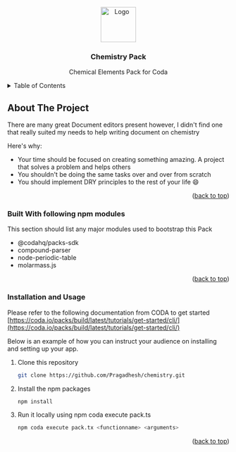 <!-- PROJECT LOGO -->
<br />
<div align="center">
  <a href="https://github.com/Pragadhesh/chemistry">
    <img src="images/logo.png" alt="Logo" width="80" height="80">
  </a>

  <h3 align="center">Chemistry Pack</h3>

  <p align="center">
    Chemical Elements Pack for Coda 
  </p>
</div>


<!-- TABLE OF CONTENTS -->
<details>
  <summary>Table of Contents</summary>
  <ol>
    <li>
      <a href="#about-the-project">About The Project</a>
      <ul>
        <li><a href="#built-with">Built With</a></li>
      </ul>
    </li>
    <li>
      <a href="#getting-started">Getting Started</a>
      <ul>
        <li><a href="#installation">Installation and Usage</a></li>
      </ul>
    </li>
  </ol>
</details>

<!-- ABOUT THE PROJECT -->
## About The Project

There are many great Document editors present however, I didn't find one that really suited my needs to help writing document on chemistry

Here's why:
* Your time should be focused on creating something amazing. A project that solves a problem and helps others
* You shouldn't be doing the same tasks over and over from scratch
* You should implement DRY principles to the rest of your life :smile:

<p align="right">(<a href="#top">back to top</a>)</p>



### Built With following npm modules

This section should list any major modules used to bootstrap this Pack

* @codahq/packs-sdk
* compound-parser
* node-periodic-table
* molarmass.js

<p align="right">(<a href="#top">back to top</a>)</p>


### Installation and Usage

Please refer to the following documentation from CODA to get started [https://coda.io/packs/build/latest/tutorials/get-started/cli/](https://coda.io/packs/build/latest/tutorials/get-started/cli/)

Below is an example of how you can instruct your audience on installing and setting up your app.

1. Clone this repository
    ```sh
   git clone https://github.com/Pragadhesh/chemistry.git
   ```
2. Install the npm packages
    ```sh
   npm install
   ```
3. Run it locally using npm coda execute pack.ts <function name> <arguments>
      ```sh
   npm coda execute pack.tx <functionname> <arguments>
   ```
<p align="right">(<a href="#top">back to top</a>)</p>
 
 
  
